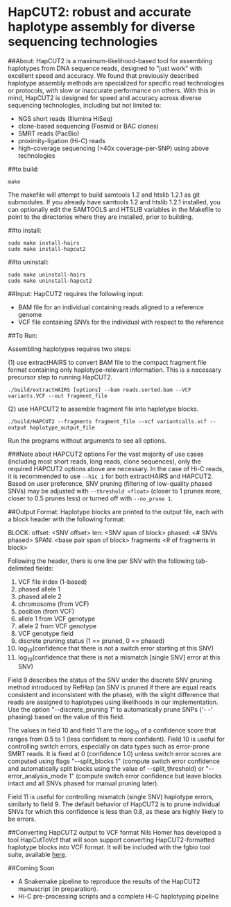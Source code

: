 HapCUT2: robust and accurate haplotype assembly for diverse sequencing technologies
======

##About:
HapCUT2 is a maximum-likelihood-based tool for assembling haplotypes from DNA sequence reads, designed to "just work" with excellent speed and accuracy.
We found that previously described haplotype assembly methods are specialized for specific read technologies or protocols, with slow or inaccurate performance on others. With this in mind, HapCUT2 is designed for speed and accuracy across diverse sequencing technologies, including but not limited to:
- NGS short reads (Illumina HiSeq)
- clone-based sequencing (Fosmid or BAC clones)
- SMRT reads (PacBio)
- proximity-ligation (Hi-C) reads
- high-coverage sequencing (>40x coverage-per-SNP) using above technologies

##to build:

 ```make ```
 
The makefile will attempt to build samtools 1.2 and htslib 1.2.1 as git submodules. 
If you already have samtools 1.2 and htslib 1.2.1 installed, you can optionally edit the SAMTOOLS and HTSLIB variables in the Makefile to point to the directories where they are installed, prior to building.

##to install:

```
sudo make install-hairs
sudo make install-hapcut2
```

##to uninstall:

```
sudo make uninstall-hairs
sudo make uninstall-hapcut2
```
##Input:
HapCUT2 requires the following input:
- BAM file for an individual containing reads aligned to a reference genome
- VCF file containing SNVs for the individual with respect to the reference

##To Run:

Assembling haplotypes requires two steps:

(1) use extractHAIRS to convert BAM file to the compact fragment file format containing only haplotype-relevant information. This is a necessary precursor step to running HapCUT2.
```
./build/extractHAIRS [options] --bam reads.sorted.bam --VCF variants.VCF --out fragment_file 
```

(2) use HAPCUT2 to assemble fragment file into haplotype blocks.
```
./build/HAPCUT2 --fragments fragment_file --vcf variantcalls.vcf --output haplotype_output_file
```

Run the programs without arguments to see all options.

###Note about HAPCUT2 options
For the vast majority of use cases (including most short reads, long reads, clone sequences), only the required HAPCUT2 options above are necessary.
In the case of Hi-C reads, it is recommended to use ```--hic 1``` for both extractHAIRS and HAPCUT2.
Based on user preference, SNV pruning (filtering of low-quality phased SNVs) may be adjusted with ```--threshold <float>``` (closer to 1 prunes more, closer to 0.5 prunes less) or turned off with ```--no_prune 1```.

##Output Format:
Haplotype blocks are printed to the output file, each with a block header with the following format:

BLOCK: offset: \<SNV offset\> len: \<SNV span of block\> phased: \<\# SNVs phased\> SPAN: \<base pair span of block\> fragments \<\# of fragments in block\>

Following the header, there is one line per SNV with the following tab-delimited fields:

1. VCF file index (1-based)
2. phased allele 1
3. phased allele 2
4. chromosome (from VCF)
5. position (from VCF)
6. allele 1 from VCF genotype
7. allele 2 from VCF genotype
8. VCF genotype field
9. discrete pruning status (1 == pruned, 0 == phased)
10. log<sub>10</sub>(confidence that there is not a switch error starting at this SNV)
11. log<sub>10</sub>(confidence that there is not a mismatch [single SNV] error at this SNV)

Field 9 describes the status of the SNV under the discrete SNV pruning method introduced by RefHap (an SNV is pruned if there are equal reads consistent and inconsistent with the phase), with the slight difference that reads are assigned to haplotypes using likelihoods in our implementation. Use the option "--discrete_pruning 1" to automatically prune SNPs ('- -' phasing) based on the value of this field.

The values in field 10 and field 11 are the log<sub>10</sub> of a confidence score that ranges from 0.5 to 1 (less confident to more confident). Field 10 is useful for controlling switch errors, especially on data types such as error-prone SMRT reads. It is fixed at 0 (confidence 1.0) unless switch error scores are computed using flags "--split_blocks 1" (compute switch error confidence and automatically split blocks using the value of --split_threshold) or "--error_analysis_mode 1" (compute switch error confidence but leave blocks intact and all SNVs phased for manual pruning later).

Field 11 is useful for controlling mismatch (single SNV) haplotype errors, similarly to field 9. The default behavior of HapCUT2 is to prune individual SNVs for which this confidence is less than 0.8, as these are highly likely to be errors.

##Converting HapCUT2 output to VCF format
Nils Homer has developed a tool HapCutToVcf that will soon support converting HapCUT2-formatted haplotype blocks into VCF format. It will be included with the fgbio tool suite, available [here](https://github.com/fulcrumgenomics/fgbio).

##Coming Soon
- A Snakemake pipeline to reproduce the results of the HapCUT2 manuscript (in preparation).
- Hi-C pre-processing scripts and a complete Hi-C haplotyping pipeline

